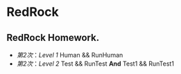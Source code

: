 # RedRock
## RedRock Homework.
-  *第2次*：*Level 1*  Human && RunHuman
-  *第2次*：*Level 2*  Test && RunTest   **And**  Test1 && RunTest1
